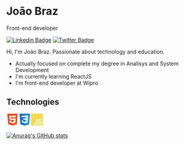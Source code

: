 # João Braz
Front-end developer

[![Linkedin Badge](https://img.shields.io/badge/-@joaovsbraz-0af59f?style=flat-square&labelColor=0af59f&logo=linkedin&logoColor=white&link=https://linkedin.com/in/joaovsbraz)](https://linkedin.com/in/joaovsbraz)
[![Twitter Badge](https://img.shields.io/badge/-@joaovsbraz-0af59f?style=flat-square&labelColor=0af59f&logo=twitter&logoColor=white&link=https://twitter.com/joaovsbraz)](https://twitter.com/JoaoVSBraz)

Hi, I'm João Braz. Passionate about technology and education.

- Actually focused on complete my degree in Analisys and System Development
- I'm currently learning ReactJS
- I'm front-end developer at Wipro

## Technologies
<img height="32" width="32" src="https://raw.githubusercontent.com/devicons/devicon/master/icons/html5/html5-original.svg" /><img height="32" width="32" src="https://raw.githubusercontent.com/devicons/devicon/master/icons/css3/css3-original.svg" /><img height="32" width="32" src="https://raw.githubusercontent.com/devicons/devicon/master/icons/javascript/javascript-plain.svg" />

[![Anurag's GitHub stats](https://github-readme-stats.vercel.app/api?username=joaovsbraz&show_icons=true&title_color=fff&text_color=fff&icon_color=fff&border_color=6633cc&bg_color=26ff93)](https://github.com/anuraghazra/github-readme-stats)


<!--
**JoaoVSBraz/joaovsbraz** is a ✨ _special_ ✨ repository because its `README.md` (this file) appears on your GitHub profile.

Here are some ideas to get you started:

- 🔭 I’m currently working on ...
- 🌱 I’m currently learning ...
- 👯 I’m looking to collaborate on ...
- 🤔 I’m looking for help with ...
- 💬 Ask me about ...
- 📫 How to reach me: ...
- 😄 Pronouns: ...
- ⚡ Fun fact: ...
-->
